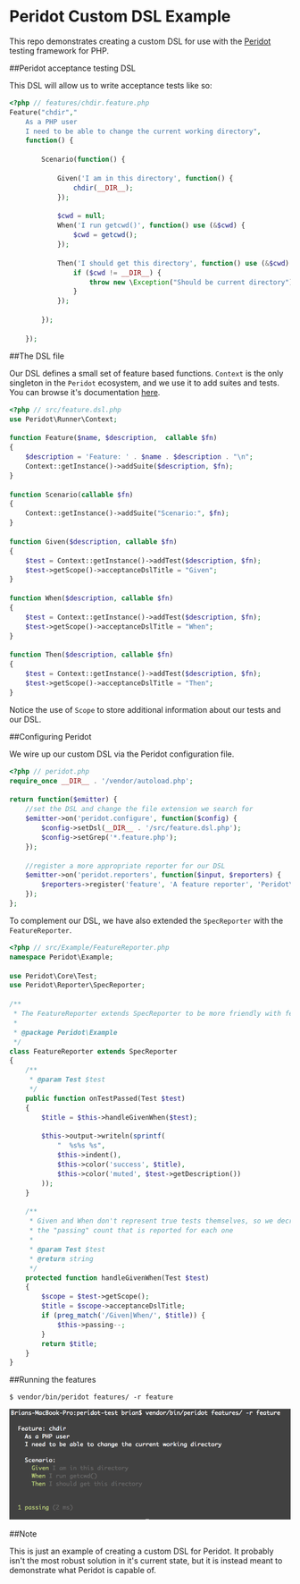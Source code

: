Peridot Custom DSL Example
==========================

This repo demonstrates creating a custom DSL for use with the [Peridot](https://github.com/peridot-php/peridot) testing framework for PHP.

##Peridot acceptance testing DSL

This DSL will allow us to write acceptance tests like so:

```php
<?php // features/chdir.feature.php
Feature("chdir","
    As a PHP user
    I need to be able to change the current working directory",
    function() {

        Scenario(function() {

            Given('I am in this directory', function() {
                chdir(__DIR__);
            });

            $cwd = null;
            When('I run getcwd()', function() use (&$cwd) {
                $cwd = getcwd();
            });

            Then('I should get this directory', function() use (&$cwd) {
                if ($cwd != __DIR__) {
                    throw new \Exception("Should be current directory");
                }
            });

        });

    });
```

##The DSL file

Our DSL defines a small set of feature based functions. `Context` is the only singleton in the `Peridot` ecosystem,
and we use it to add suites and tests. You can browse it's documentation [here](http://peridot-php.github.io/docs/class-Peridot.Runner.Context.html).

```php
<?php // src/feature.dsl.php
use Peridot\Runner\Context;

function Feature($name, $description,  callable $fn)
{
    $description = 'Feature: ' . $name . $description . "\n";
    Context::getInstance()->addSuite($description, $fn);
}

function Scenario(callable $fn)
{
    Context::getInstance()->addSuite("Scenario:", $fn);
}

function Given($description, callable $fn)
{
    $test = Context::getInstance()->addTest($description, $fn);
    $test->getScope()->acceptanceDslTitle = "Given";
}

function When($description, callable $fn)
{
    $test = Context::getInstance()->addTest($description, $fn);
    $test->getScope()->acceptanceDslTitle = "When";
}

function Then($description, callable $fn)
{
    $test = Context::getInstance()->addTest($description, $fn);
    $test->getScope()->acceptanceDslTitle = "Then";
}
```

Notice the use of `Scope` to store additional information about our tests and our DSL.

##Configuring Peridot

We wire up our custom DSL via the Peridot configuration file.

```php
<?php // peridot.php
require_once __DIR__ . '/vendor/autoload.php';

return function($emitter) {
    //set the DSL and change the file extension we search for
    $emitter->on('peridot.configure', function($config) {
        $config->setDsl(__DIR__ . '/src/feature.dsl.php');
        $config->setGrep('*.feature.php');
    });

    //register a more appropriate reporter for our DSL
    $emitter->on('peridot.reporters', function($input, $reporters) {
        $reporters->register('feature', 'A feature reporter', 'Peridot\Example\FeatureReporter');
    });
};
```

To complement our DSL, we have also extended the `SpecReporter`
with the `FeatureReporter`.

```php
<?php // src/Example/FeatureReporter.php
namespace Peridot\Example;

use Peridot\Core\Test;
use Peridot\Reporter\SpecReporter;

/**
 * The FeatureReporter extends SpecReporter to be more friendly with feature language
 *
 * @package Peridot\Example
 */
class FeatureReporter extends SpecReporter
{
    /**
     * @param Test $test
     */
    public function onTestPassed(Test $test)
    {
        $title = $this->handleGivenWhen($test);

        $this->output->writeln(sprintf(
            "  %s%s %s",
            $this->indent(),
            $this->color('success', $title),
            $this->color('muted', $test->getDescription())
        ));
    }

    /**
     * Given and When don't represent true tests themselves, so we decrement
     * the "passing" count that is reported for each one
     *
     * @param Test $test
     * @return string
     */
    protected function handleGivenWhen(Test $test)
    {
        $scope = $test->getScope();
        $title = $scope->acceptanceDslTitle;
        if (preg_match('/Given|When/', $title)) {
            $this->passing--;
        }
        return $title;
    }
}
```

##Running the features

```
$ vendor/bin/peridot features/ -r feature
```

![Peridot acceptance testing](https://raw.githubusercontent.com/peridot-php/peridot-dsl-example/master/output.png "Peridot acceptance testing")

##Note

This is just an example of creating a custom DSL for Peridot. It probably isn't the most robust solution in it's current state, but it is instead meant to demonstrate what Peridot is capable of.
